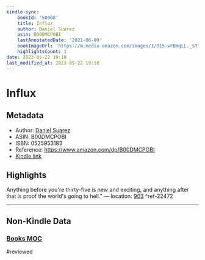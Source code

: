 ```yaml
---
kindle-sync:
    bookId: '58008'
    title: Influx
    author: Daniel Suarez
    asin: B00DMCPOBI
    lastAnnotatedDate: '2021-06-09'
    bookImageUrl: 'https://m.media-amazon.com/images/I/915-wFBmqLL._SY160.jpg'
    highlightsCount: 1
date: 2023-05-22 19:10
last_modified_at: 2023-05-22 19:10
---
```


# Influx

## Metadata

-   Author: [Daniel Suarez](https://www.amazon.comundefined)
-   ASIN: B00DMCPOBI
-   ISBN: 0525953183
-   Reference: https://www.amazon.com/dp/B00DMCPOBI
-   [Kindle link](kindle://book?action=open&asin=B00DMCPOBI)

## Highlights

Anything before you're thirty-five is new and exciting, and anything after that is proof the world's going to hell." — location: [903](kindle://book?action=open&asin=B00DMCPOBI&location=903) ^ref-22472

---

## Non-Kindle Data

### [Books MOC](Books%20MOC.md)
#reviewed